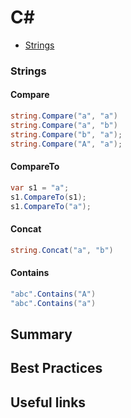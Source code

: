 # C#

- [Strings](https://github.com/georgemarklow/georgemarklow/blob/main/notes/c-sharp.md#strings)

### Strings

#### Compare
```csharp
string.Compare("a", "a")
string.Compare("a", "b")
string.Compare("b", "a");
string.Compare("A", "a");
```
#### CompareTo
```csharp
var s1 = "a";               
s1.CompareTo(s1);
s1.CompareTo("a");
```
#### Concat
```csharp
string.Concat("a", "b")
```
#### Contains
```csharp
"abc".Contains("A")
"abc".Contains("a")
```

## Summary

## Best Practices

## Useful links
